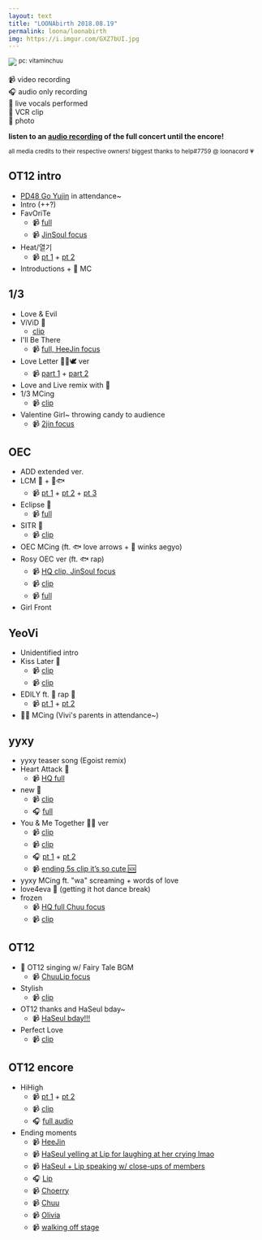 ```yaml
---
layout: text
title: "LOONAbirth 2018.08.19"
permalink: loona/loonabirth
img: https://i.imgur.com/GXZ7bUI.jpg
---
```


![](https://i.imgur.com/GXZ7bUI.jpg)
<sup>pc: vitaminchuu</sup>

📹 video recording<br>
🎧 audio only recording<br>
🎤 live vocals performed<br>
📼 VCR clip<br>
📸 photo

**listen to an [audio recording](https://mega.nz/#!7CRnga7S!q-OSkygu1VwKdJuMqg0EOCv7t9bQUJrsat_NcRkut4E) of the full concert until the encore!**

<sup>all media credits to their respective owners! biggest thanks to help#7759 @ loonacord 💗</sup>

## OT12 intro
* [PD48 Go Yujin](https://streamable.com/qvi98) in attendance~
* Intro (++?)
* FavOriTe
  * 📹 [full](https://www.youtube.com/watch?v=tMbSuIKITyQ)
  * 📹 [JinSoul focus](https://streamable.com/rbv02)
* Heat/열기
  * 📹 [pt 1](https://streamable.com/szxz4) + [pt 2](https://streamable.com/6sndg)
* Introductions + 🐸 MC


## 1/3

* Love & Evil
* ViViD 🎤
  * [clip](https://streamable.com/2s8yn)
* I'll Be There
  * 📹 [full, HeeJin focus](https://www.youtube.com/watch?v=pHlNu2MpFSA&feature=youtu.be)
* Love Letter 🐰🐱🕊 ver
  * 📹 [part 1](https://streamable.com/50yby) + [part 2](https://streamable.com/c3uy4)
* Love and Live remix with 🐸
* 1/3 MCing
  * 📹 [clip](https://streamable.com/71k6i)
* Valentine Girl~ throwing candy to audience
  * 📹 [2jin focus](https://streamable.com/749nx)

## OEC

* ADD extended ver.
* LCM 🎤 + 🦉🐟
  * 📹 [pt 1](https://streamable.com/didrr) + [pt 2](https://streamable.com/ciyyi) + [pt 3](https://streamable.com/p1k6m)
* Eclipse 🎤
  * 📹 [full](https://streamable.com/w2r58)
* SITR 🎤
  * 📹 [clip](https://streamable.com/j4q9u)
* OEC MCing (ft. 🐟 love arrows + 🦇 winks aegyo)
* Rosy OEC ver (ft. 🐟 rap)
  * 📹 [HQ clip, JinSoul focus](https://streamable.com/6hc42)
  * 📹 [clip](https://streamable.com/8dst7)
  * 📹 [full](https://streamable.com/thvsk)
* Girl Front

## YeoVi

* Unidentified intro
* Kiss Later 🎤
  * 📹  [clip](https://streamable.com/5z7no)
  * 📹 [clip](https://streamable.com/7q9qj)
* EDILY ft. 🐸 rap 🎤
  * 📹 [pt 1](https://streamable.com/nawu0) + [pt 2](https://streamable.com/hvrha)
* 🦌🐸 MCing (Vivi's parents in attendance~)


## yyxy

* yyxy teaser song (Egoist remix)
* Heart Attack 🎤
  * 📹 [HQ full](https://streamable.com/4pkwu)
* new 🎤
  * 📹 [clip](https://streamable.com/sn9mo)
  * 🎧 [full](https://streamable.com/lowvu)
* You & Me Together 🦋🐺 ver
  * 📹 [clip](https://streamable.com/s4tp1)
  * 📹 [clip](https://streamable.com/u45e8)
  * 🎧 [pt 1](https://streamable.com/4pcwu) + [pt 2](https://streamable.com/chr56)
  * 📹 [ending 5s clip it’s so cute 🆘](https://streamable.com/q0cd5)
* yyxy MCing ft. "wa" screaming + words of love
* love4eva 🎤 (getting it hot dance break)
* frozen
  * 📹 [HQ full Chuu focus](https://www.youtube.com/watch?v=5JDwoJgip_w&feature=youtu.be)
  * 📹 [clip](https://streamable.com/v64y5)

## OT12

* 📼 OT12 singing w/ Fairy Tale BGM
  * 📹 [ChuuLip focus](https://streamable.com/yqn3y)
* Stylish
  * 📹 [clip](https://streamable.com/6emdj)
* OT12 thanks and HaSeul bday~
  * 📹 [HaSeul bday!!!](https://streamable.com/sjqjz)
* Perfect Love
  * 📹 [clip](https://streamable.com/rdosj)

## OT12 encore
* HiHigh
  * 📹 [pt 1](https://streamable.com/0xtvr) + [pt 2](https://streamable.com/xqrgq)
  * 📹 [clip](https://streamable.com/drhvo)
  * 🎧 [full audio](https://streamable.com/o2y1g)
* Ending moments
  * 📹 [HeeJin](https://streamable.com/0a6fq)
  * 📹 [HaSeul yelling at Lip for laughing at her crying lmao](https://streamable.com/fyr3w)
  * 📹 [HaSeul + Lip speaking w/ close-ups of members](https://streamable.com/w7b4d)
  * 🎧  [Lip](https://streamable.com/exaqd8)
  * 📹 [Choerry](https://streamable.com/0m68m)
  * 📹 [Chuu](https://streamable.com/nimkp)
  * 📹 [Olivia](https://streamable.com/0s21k)
  * 📹 [walking off stage](https://streamable.com/sttru)
